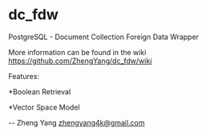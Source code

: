 dc_fdw
======

PostgreSQL - Document Collection Foreign Data Wrapper 

More information can be found in the wiki https://github.com/ZhengYang/dc_fdw/wiki

Features: 

*Boolean Retrieval

*Vector Space Model

--
Zheng Yang
zhengyang4k@gmail.com